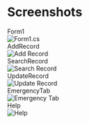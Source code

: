 # Screenshots
 Form1<br/>
 ![Form1.cs](https://github.com/code-rez/Registration_Form/blob/master/Screenshots/Form1.png)
 <br/>
 AddRecord<br/>
 ![Add Record](https://github.com/code-rez/Registration_Form/blob/master/Screenshots/addRecord.PNG)
 <br/>
 SearchRecord<br/>
 ![Search Record](https://github.com/code-rez/Registration_Form/blob/master/Screenshots/searchRecord.PNG)
 <br/>
 UpdateRecord<br/>
 ![Update Record](https://github.com/code-rez/Registration_Form/blob/master/Screenshots/updateRecord.PNG)
 <br/>
 EmergencyTab<br/>
 ![Emergency Tab](https://github.com/code-rez/Registration_Form/blob/master/Screenshots/emergencyTab.PNG)
 <br/>
 Help<br/>
 ![Help](https://github.com/code-rez/Registration_Form/blob/master/Screenshots/helpMe.PNG)
 <br/>
